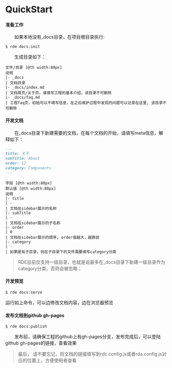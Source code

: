 # QuickStart

#### 准备工作
&emsp;&emsp;如果本地没有_docs目录，在项目根目录执行:
```shell
$ rde docs:init
```

&emsp;&emsp;生成目录如下：
```table
文件/目录 [@th width:80px]
说明
|- _docs
| 文档目录
|- _docs/index.md
| 文档首页/关于页，请填写工程的基本介绍，该目录不可删除
|- _docs/faq.md
| 工程faq页，初始可以不填写信息，在之后维护过程中发现的问题可以记录在这里, 该目录不可删除
```

#### 开发文档
&emsp;&emsp;在_docs目录下新建需要的文档，在每个文档的开始，请填写meta信息，解释如下：
```markdown
---
title: 关于
subTitle: About
order: 12
category: Components
---
```

```table
字段 [@th width:80px]
默认值 [@th width:80px]
说明
|- title
| -
| 文档在sidebar展示的名称
|- subTitle
| -
| 文档在sidebar展示的子名称
|- order
| 0
| 文档在sidebar展示的顺序, order值越大，越靠前
|- category
| -
| 如果是有子目录，则在子目录下的文件需要填写category分类
```

> RDE目前仅支持一级目录，也就是说最多在_docs目录下新建一级目录作为category分类，否则会被忽略；

#### 开发预览
```shell
$ rde docs:serve
```

运行如上命令，可以边修改文档内容，边在浏览器预览

#### 发布文档到github gh-pages
```shell
$ rde docs:publish
```

&emsp;&emsp;发布前，请确保工程的github上有gh-pages分支，发布完成后，可以登陆github gh-pages的链接，查看效果

> 最后， 请不要忘记，将文档的链接填写到rdc.config.js或者rda.config.js对应的位置上，方便使用者查看
